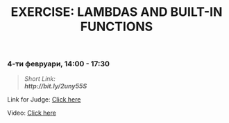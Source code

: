 <h1 align="center">EXERCISE: LAMBDAS AND BUILT-IN FUNCTIONS</h1>
    <br>

<h3>4-ти февруари, 14:00 - 17:30</h3>

<blockquote>
    <i>
        Short Link: <br> 
        <b>
            http://bit.ly/2uny55S
        </b> 
    </i>
</blockquote>

<p>
    Link for Judge: <a href="https://judge.softuni.bg/Contests/Compete/Index/1841#0">Click here</a>
</p>

<p>
    Video: <a href="https://www.youtube.com/watch?time_continue=4&v=8-OIvXcfn7k&feature=emb_title">Click here</a>
</p>
